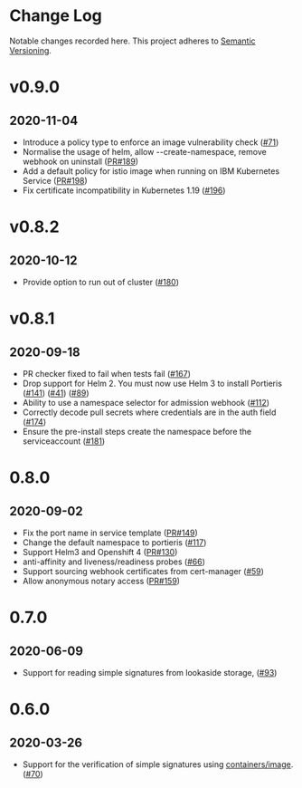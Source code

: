 # Change Log

Notable changes recorded here.
This project adheres to [Semantic Versioning](http://semver.org/).

# v0.9.0
## 2020-11-04

* Introduce a policy type to enforce an image vulnerability check ([#71](https://github.com/IBM/portieris/issues/71))
* Normalise the usage of helm, allow --create-namespace, remove webhook on uninstall ([PR#189](https://github.com/IBM/portieris/pull/189))
* Add a default policy for istio image when running on IBM Kubernetes Service ([PR#198](https://github.com/IBM/portieris/pull/198))
* Fix certificate incompatibility in Kubernetes 1.19 ([#196](https://github.com/IBM/portieris/issues/196))

# v0.8.2
## 2020-10-12

* Provide option to run out of cluster ([#180](https://github.com/IBM/portieris/issues/180))

# v0.8.1
## 2020-09-18

* PR checker fixed to fail when tests fail ([#167](https://github.com/IBM/portieris/issues/167))
* Drop support for Helm 2. You must now use Helm 3 to install Portieris ([#141](https://github.com/IBM/portieris/issues/141)) ([#41](https://github.com/IBM/portieris/issues/41)) ([#89](https://github.com/IBM/portieris/issues/89))
* Ability to use a namespace selector for admission webhook ([#112](https://github.com/IBM/portieris/issues/112))
* Correctly decode pull secrets where credentials are in the auth field ([#174](https://github.com/IBM/portieris/issues/174))
* Ensure the pre-install steps create the namespace before the serviceaccount ([#181](https://github.com/IBM/portieris/issues/181))

# 0.8.0
## 2020-09-02

* Fix the port name in service template ([PR#149](https://github.com/IBM/portieris/pull/149))
* Change the default namespace to portieris ([#117](https://github.com/IBM/portieris/issues/117))
* Support Helm3 and Openshift 4 ([PR#130](https://github.com/IBM/portieris/pull/130))
* anti-affinity and liveness/readiness probes  ([#66](https://github.com/IBM/portieris/issues/66))
* Support sourcing webhook certificates from cert-manager ([#59](https://github.com/IBM/portieris/issues/59))
* Allow anonymous notary access ([PR#159](https://github.com/IBM/portieris/pull/159))

# 0.7.0
## 2020-06-09

* Support for reading simple signatures from lookaside storage, ([#93](https://github.com/IBM/portieris/issues/93))

# 0.6.0
## 2020-03-26

* Support for the verification of simple signatures using [containers/image](https://github.com/containers/image). ([#70](https://github.com/IBM/portieris/issues/70))
